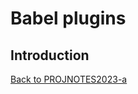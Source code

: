 # Babel plugins

## Introduction

[Back to PROJNOTES2023-a](https://github.com/AlexisFlo/PROJNOTES-2023a)